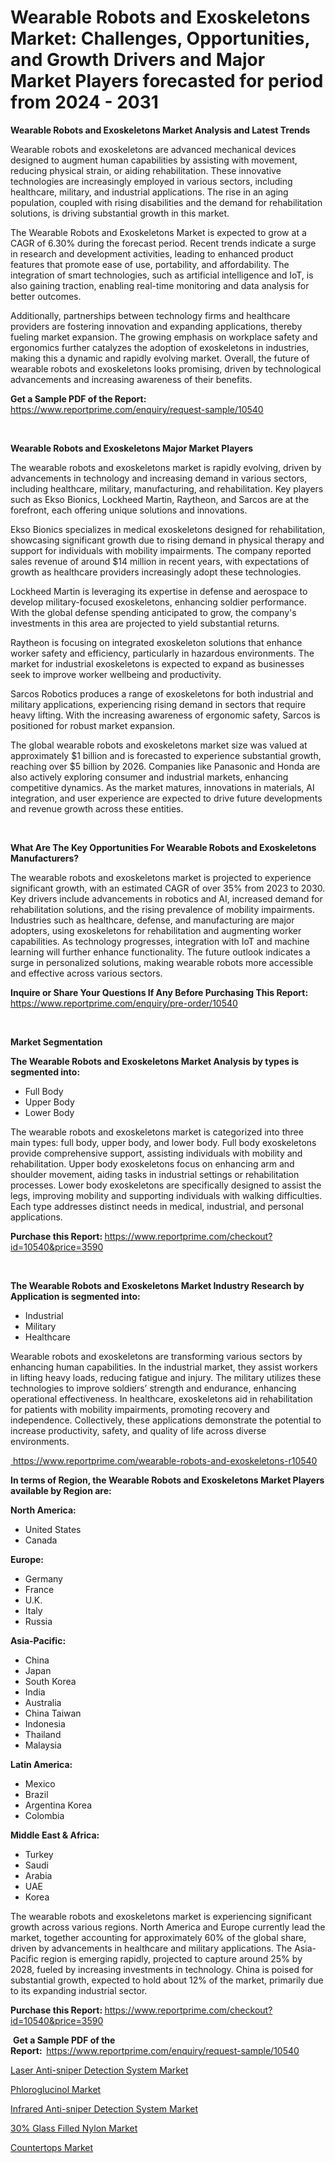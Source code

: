 <p><h1>Wearable Robots and Exoskeletons Market: Challenges, Opportunities, and Growth Drivers and Major Market Players forecasted for period from 2024 - 2031</h1></p><p><strong>Wearable Robots and Exoskeletons Market Analysis and Latest Trends</strong></p>
<p><p>Wearable robots and exoskeletons are advanced mechanical devices designed to augment human capabilities by assisting with movement, reducing physical strain, or aiding rehabilitation. These innovative technologies are increasingly employed in various sectors, including healthcare, military, and industrial applications. The rise in an aging population, coupled with rising disabilities and the demand for rehabilitation solutions, is driving substantial growth in this market.</p><p>The Wearable Robots and Exoskeletons Market is expected to grow at a CAGR of 6.30% during the forecast period. Recent trends indicate a surge in research and development activities, leading to enhanced product features that promote ease of use, portability, and affordability. The integration of smart technologies, such as artificial intelligence and IoT, is also gaining traction, enabling real-time monitoring and data analysis for better outcomes.</p><p>Additionally, partnerships between technology firms and healthcare providers are fostering innovation and expanding applications, thereby fueling market expansion. The growing emphasis on workplace safety and ergonomics further catalyzes the adoption of exoskeletons in industries, making this a dynamic and rapidly evolving market. Overall, the future of wearable robots and exoskeletons looks promising, driven by technological advancements and increasing awareness of their benefits.</p></p>
<p><strong>Get a Sample PDF of the Report:&nbsp;</strong> <a href="https://www.reportprime.com/enquiry/request-sample/10540">https://www.reportprime.com/enquiry/request-sample/10540</a></p>
<p>&nbsp;</p>
<p><strong>Wearable Robots and Exoskeletons Major Market Players</strong></p>
<p><p>The wearable robots and exoskeletons market is rapidly evolving, driven by advancements in technology and increasing demand in various sectors, including healthcare, military, manufacturing, and rehabilitation. Key players such as Ekso Bionics, Lockheed Martin, Raytheon, and Sarcos are at the forefront, each offering unique solutions and innovations.</p><p>Ekso Bionics specializes in medical exoskeletons designed for rehabilitation, showcasing significant growth due to rising demand in physical therapy and support for individuals with mobility impairments. The company reported sales revenue of around $14 million in recent years, with expectations of growth as healthcare providers increasingly adopt these technologies.</p><p>Lockheed Martin is leveraging its expertise in defense and aerospace to develop military-focused exoskeletons, enhancing soldier performance. With the global defense spending anticipated to grow, the company's investments in this area are projected to yield substantial returns.</p><p>Raytheon is focusing on integrated exoskeleton solutions that enhance worker safety and efficiency, particularly in hazardous environments. The market for industrial exoskeletons is expected to expand as businesses seek to improve worker wellbeing and productivity.</p><p>Sarcos Robotics produces a range of exoskeletons for both industrial and military applications, experiencing rising demand in sectors that require heavy lifting. With the increasing awareness of ergonomic safety, Sarcos is positioned for robust market expansion.</p><p>The global wearable robots and exoskeletons market size was valued at approximately $1 billion and is forecasted to experience substantial growth, reaching over $5 billion by 2026. Companies like Panasonic and Honda are also actively exploring consumer and industrial markets, enhancing competitive dynamics. As the market matures, innovations in materials, AI integration, and user experience are expected to drive future developments and revenue growth across these entities.</p></p>
<p>&nbsp;</p>
<p><strong>What Are The Key Opportunities For Wearable Robots and Exoskeletons Manufacturers?</strong></p>
<p><p>The wearable robots and exoskeletons market is projected to experience significant growth, with an estimated CAGR of over 35% from 2023 to 2030. Key drivers include advancements in robotics and AI, increased demand for rehabilitation solutions, and the rising prevalence of mobility impairments. Industries such as healthcare, defense, and manufacturing are major adopters, using exoskeletons for rehabilitation and augmenting worker capabilities. As technology progresses, integration with IoT and machine learning will further enhance functionality. The future outlook indicates a surge in personalized solutions, making wearable robots more accessible and effective across various sectors.</p></p>
<p><strong>Inquire or Share Your Questions If Any Before Purchasing This Report:</strong> <a href="https://www.reportprime.com/enquiry/pre-order/10540">https://www.reportprime.com/enquiry/pre-order/10540</a></p>
<p>&nbsp;</p>
<p><strong>Market Segmentation</strong></p>
<p><strong>The Wearable Robots and Exoskeletons Market Analysis by types is segmented into:</strong></p>
<p><ul><li>Full Body</li><li>Upper Body</li><li>Lower Body</li></ul></p>
<p><p>The wearable robots and exoskeletons market is categorized into three main types: full body, upper body, and lower body. Full body exoskeletons provide comprehensive support, assisting individuals with mobility and rehabilitation. Upper body exoskeletons focus on enhancing arm and shoulder movement, aiding tasks in industrial settings or rehabilitation processes. Lower body exoskeletons are specifically designed to assist the legs, improving mobility and supporting individuals with walking difficulties. Each type addresses distinct needs in medical, industrial, and personal applications.</p></p>
<p><strong>Purchase this Report:&nbsp;</strong><a href="https://www.reportprime.com/checkout?id=10540&price=3590">https://www.reportprime.com/checkout?id=10540&price=3590</a></p>
<p>&nbsp;</p>
<p><strong>The Wearable Robots and Exoskeletons Market Industry Research by Application is segmented into:</strong></p>
<p><ul><li>Industrial</li><li>Military</li><li>Healthcare</li></ul></p>
<p><p>Wearable robots and exoskeletons are transforming various sectors by enhancing human capabilities. In the industrial market, they assist workers in lifting heavy loads, reducing fatigue and injury. The military utilizes these technologies to improve soldiers’ strength and endurance, enhancing operational effectiveness. In healthcare, exoskeletons aid in rehabilitation for patients with mobility impairments, promoting recovery and independence. Collectively, these applications demonstrate the potential to increase productivity, safety, and quality of life across diverse environments.</p></p>
<p><a href="https://www.reportprime.com/wearable-robots-and-exoskeletons-r10540">&nbsp;https://www.reportprime.com/wearable-robots-and-exoskeletons-r10540</a></p>
<p><strong>In terms of Region, the Wearable Robots and Exoskeletons Market Players available by Region are:</strong></p>
<p>
    <p> <strong> North America: </strong>
        <ul>
            <li>United States</li>
            <li>Canada</li>
        </ul>
        </p> 
    <p> <strong> Europe: </strong>
        <ul>
            <li>Germany</li>
            <li>France</li>
            <li>U.K.</li>
            <li>Italy</li>
            <li>Russia</li>
        </ul>
        </p> 
    <p> <strong> Asia-Pacific: </strong>
        <ul>
            <li>China</li>
            <li>Japan</li>
            <li>South Korea</li>
            <li>India</li>
            <li>Australia</li>
            <li>China Taiwan</li>
            <li>Indonesia</li>
            <li>Thailand</li>
            <li>Malaysia</li>
        </ul>
        </p> 
    <p> <strong> Latin America: </strong>
        <ul>
            <li>Mexico</li>
            <li>Brazil</li>
            <li>Argentina Korea</li>
            <li>Colombia</li>
        </ul>
        </p> 
    <p> <strong> Middle East & Africa: </strong>
        <ul>
            <li>Turkey</li>
            <li>Saudi</li>
            <li>Arabia</li>
            <li>UAE</li>
            <li>Korea</li>
        </ul>
    </p>
    </p>
<p><p>The wearable robots and exoskeletons market is experiencing significant growth across various regions. North America and Europe currently lead the market, together accounting for approximately 60% of the global share, driven by advancements in healthcare and military applications. The Asia-Pacific region is emerging rapidly, projected to capture around 25% by 2028, fueled by increasing investments in technology. China is poised for substantial growth, expected to hold about 12% of the market, primarily due to its expanding industrial sector.</p></p>
<p><strong>Purchase this Report: </strong><a href="https://www.reportprime.com/checkout?id=10540&price=3590">https://www.reportprime.com/checkout?id=10540&price=3590</a></p>
<p>&nbsp;<strong>Get a Sample PDF of the Report:&nbsp;&nbsp;</strong><a href="https://www.reportprime.com/enquiry/request-sample/10540">https://www.reportprime.com/enquiry/request-sample/10540</a></p>
<p><strong></strong></p>
<p><p><a href="https://issuu.com/reportprime-2/docs/laser-anti-sniper-detection-system-_42cad42f776acb">Laser Anti-sniper Detection System Market</a></p><p><a href="https://www.linkedin.com/pulse/how-phloroglucinol-market-changing-from-2024-2031-market-savvy-uyske?trackingId=NCXnrdDsQsmpj3JcZBIfrA%3D%3D">Phloroglucinol Market</a></p><p><a href="https://issuu.com/reportprime-2/docs/infrared-anti-sniper-detection-syst_56c2ff71c093eb">Infrared Anti-sniper Detection System Market</a></p><p><a href="https://medium.com/@kair.irfan6/the-30-glass-filled-nylon-market-decisions-are-mostly-driven-by-resource-optimization-and-cd67093abad9">30% Glass Filled Nylon Market</a></p><p><a href="https://www.linkedin.com/pulse/driving-market-forces-countertops-trends-future-forecasts-till-xt7me?trackingId=VDfSEwesQQqKsyspD6pTeg%3D%3D">Countertops Market</a></p></p>